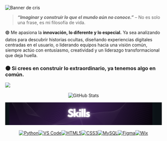 ![Banner de cris](miau.png)

> **_“Imaginar y construir lo que el mundo aún no conoce.”_** 
– No es solo una frase, es mi filosofía de vida.

 🟣 Me apasiona la **innovación, lo diferente y lo especial.** Ya sea analizando datos para descubrir historias ocultas, diseñando experiencias digitales centradas en el usuario, o liderando equipos hacia una visión común, siempre actúo con entusiasmo, creatividad y un liderazgo transformacional que deja huella.

### 🌑 Si crees en construir lo extraordinario, ya tenemos algo en común. 
<img src="https://media0.giphy.com/media/v1.Y2lkPTc5MGI3NjExY2NjcnE0bnp5eXhjNXo1OWRiczdtaG5vOGp1cDQ3a2V0N3VrM2JnZiZlcD12MV9pbnRlcm5hbF9naWZfYnlfaWQmY3Q9cw/i3uCv2KzMNVl4q35rI/giphy.gif" width="">


<p align="center">
  <img src="https://github-readme-stats.vercel.app/api?username=Crismiau&show_icons=true&count_private=true&theme=midnight-purple" alt="GitHub Stats" />
</p>


<img src="Captura de pantalla 2025-05-17 214813.png">

<br>
<p align="center">
<a href="https://www.python.org/" target="_blank" rel="noreferrer"><img src="https://raw.githubusercontent.com/danielcranney/readme-generator/main/public/icons/skills/python-colored.svg" width="36" height="36" alt="Python" /></a><a href="https://code.visualstudio.com/" target="_blank" rel="noreferrer"><img src="https://raw.githubusercontent.com/danielcranney/readme-generator/main/public/icons/skills/visualstudiocode.svg" width="36" height="36" alt="VS Code" /></a><a href="https://developer.mozilla.org/en-US/docs/Glossary/HTML5" target="_blank" rel="noreferrer"><img src="https://raw.githubusercontent.com/danielcranney/readme-generator/main/public/icons/skills/html5-colored.svg" width="36" height="36" alt="HTML5" /></a><a href="https://www.w3.org/TR/CSS/#css" target="_blank" rel="noreferrer"><img src="https://raw.githubusercontent.com/danielcranney/readme-generator/main/public/icons/skills/css3-colored.svg" width="36" height="36" alt="CSS3" /></a><a href="https://www.mysql.com/" target="_blank" rel="noreferrer"><img src="https://raw.githubusercontent.com/danielcranney/readme-generator/main/public/icons/skills/mysql-colored.svg" width="36" height="36" alt="MySQL" /></a><a href="https://www.figma.com/" target="_blank" rel="noreferrer"><img src="https://raw.githubusercontent.com/danielcranney/readme-generator/main/public/icons/skills/figma-colored.svg" width="36" height="36" alt="Figma" /></a><a href="https://wix.com" target="_blank" rel="noreferrer"><img src="https://raw.githubusercontent.com/danielcranney/readme-generator/main/public/icons/skills/wix-colored.svg" width="36" height="36" alt="Wix" /></a>
</p>

